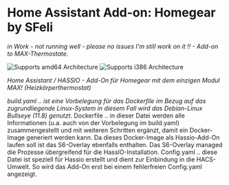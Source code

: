 # Home Assistant Add-on: Homegear by SFeli

_in Work - not running well - please no issues I'm still work on it !! - Add-on to MAX-Thermostate._

![Supports amd64 Architecture][amd64-shield]
![Supports i386 Architecture][i386-shield]

[amd64-shield]: https://img.shields.io/badge/amd64-yes-green.svg
[i386-shield]: https://img.shields.io/badge/i386-yes-green.svg

_Home Assistant / HASSIO - Add-On für Homegear mit dem einzigen Modul MAX! (Heizkörperthermostat)_

_build.yaml .. ist eine Vorbelegung für das Dockerfile im Bezug auf das zugrundliegende Linux-System 
        in diesem Fall wird das Debian-Linux Bullseye (11.8) genutzt._
Dockerfile .. in dieser Datei werden alle Informationen (u.a. auch von der Vorbelegung im build.yaml) 
        zusammengestellt und mit weiteren Schritten ergänzt, damit ein Docker-Image generiert werden kann.
        Da dieses Docker-Image als Hassio-Add-On laufen soll ist das S6-Overlay ebenfalls enthalten.
        Das S6-Overlay managed die Prozesse übergreifend für die HassIO-Installation.
Config.yaml .. diese Datei ist speziell für Hassio erstellt und dient zur Einbindung in die HACS-Umwelt.
        So wird das Add-On erst bei einem fehlerfreien Config.yaml angezeigt.
